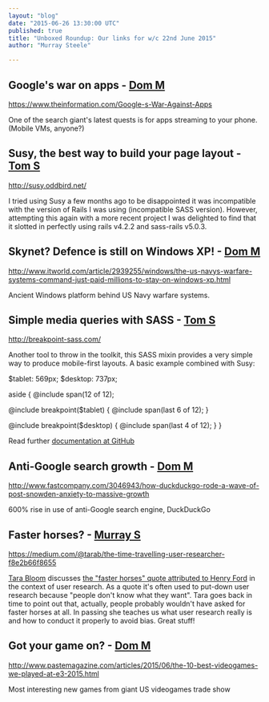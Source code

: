 ```yaml
---
layout: "blog"
date: "2015-06-26 13:30:00 UTC"
published: true
title: "Unboxed Roundup: Our links for w/c 22nd June 2015"
author: "Murray Steele"

---
```


## Google's war on apps - [Dom M](http://www.unboxedconsulting.com/people/dominic-mason)  https://www.theinformation.com/Google-s-War-Against-Apps  One of the search giant's latest quests is for apps streaming to your phone. (Mobile VMs, anyone?)  ## Susy, the best way to build your page layout - [Tom S](http://www.unboxedconsulting.com/people/tom-sabin)  http://susy.oddbird.net/  I tried using Susy a few months ago to be disappointed it was incompatible with the version of Rails I was using (incompatible SASS version). However, attempting this again with a more recent project I was delighted to find that it slotted in perfectly using rails v4.2.2 and sass-rails v5.0.3.  ## Skynet? Defence is still on Windows XP! - [Dom M](http://www.unboxedconsulting.com/people/dominic-mason)  http://www.itworld.com/article/2939255/windows/the-us-navys-warfare-systems-command-just-paid-millions-to-stay-on-windows-xp.html  Ancient Windows platform behind US Navy warfare systems.  ## Simple media queries with SASS - [Tom S](http://www.unboxedconsulting.com/people/tom-sabin)  http://breakpoint-sass.com/  Another tool to throw in the toolkit, this SASS mixin provides a very simple way to produce mobile-first layouts. A basic example combined with Susy:  $tablet: 569px; $desktop: 737px;  aside { @include span(12 of 12);  @include breakpoint($tablet) { @include span(last 6 of 12); }  @include breakpoint($desktop) { @include span(last 4 of 12); } }  Read further [documentation at GitHub](https://github.com/at-import/breakpoint)  ## Anti-Google search growth - [Dom M](http://www.unboxedconsulting.com/people/dominic-mason)  http://www.fastcompany.com/3046943/how-duckduckgo-rode-a-wave-of-post-snowden-anxiety-to-massive-growth  600% rise in use of anti-Google search engine, DuckDuckGo  ## Faster horses? - [Murray S](http://www.unboxedconsulting.com/people/murray-steele)  https://medium.com/@tarab/the-time-travelling-user-researcher-f8e2b66f8655  [Tara Bloom](https://madebymany.com/people/tara-bloom) discusses [the "faster horses" quote attributed to Henry Ford](http://quoteinvestigator.com/2011/07/28/ford-faster-horse/) in the context of user research. As a quote it's often used to put-down user research because "people don't know what they want". Tara goes back in time to point out that, actually, people probably wouldn't have asked for faster horses at all. In passing she teaches us what user research really is and how to conduct it properly to avoid bias. Great stuff!  ## Got your game on? - [Dom M](http://www.unboxedconsulting.com/people/dominic-mason)  http://www.pastemagazine.com/articles/2015/06/the-10-best-videogames-we-played-at-e3-2015.html  Most interesting new games from giant US videogames trade show


